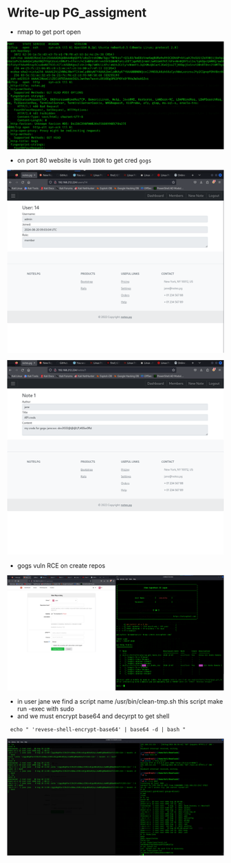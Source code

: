 # Write-up  PG_assigment

* nmap to get port open

![alt text](/assets/img/PG_assignment/image.png)

* on port 80 website is vuln ```IDOR``` to get cred ```gogs```

![alt text](/assets/img/PG_assignment/image-1.png)

![alt text](/assets/img/PG_assignment/image-2.png)

* gogs vuln RCE on create repos

![alt text](/assets/img/PG_assignment/image-3.png)

* in user jane we find a script name /usr/bin/clean-tmp.sh this script make run  -exec with sudo
* and we must encrypt base64 and decyrpt to get shell

```
 echo " 'revese-shell-encrypt-base64' | base64 -d | bash "
```

![alt text](/assets/img/PG_assignment/image-4.png)